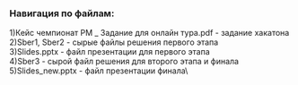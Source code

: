 ### Навигация по файлам: 
1)Кейс чемпионат РМ _ Задание для онлайн тура.pdf - задание хакатона\
2)Sber1, Sber2 - сырые файлы решения первого этапа\
3)Slides.pptx - файл презентации для первого этапа\
4)Sber3 - сырой файл решения для второго этапа и финала\
5)Slides_new.pptx - файл презентации финала\

